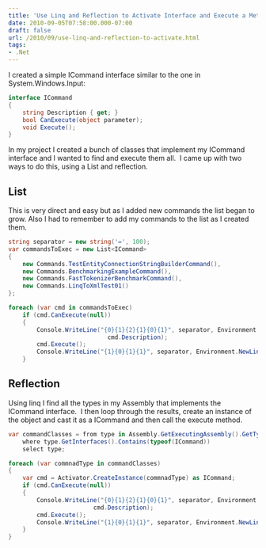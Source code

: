 ```yaml
---
title: 'Use Linq and Reflection to Activate Interface and Execute a Method.'
date: 2010-09-05T07:58:00.000-07:00
draft: false
url: /2010/09/use-linq-and-reflection-to-activate.html
tags: 
- .Net
---
```


I created a simple ICommand interface similar to the one in System.Windows.Input:  

```csharp
interface ICommand  
{  
    string Description { get; }  
    bool CanExecute(object parameter);  
    void Execute();  
}
```

In my project I created a bunch of classes that implement my ICommand interface and I wanted to find and execute them all.  I came up with two ways to do this, using a List<ICommand> and reflection.  

## List<ICommand>
  
This is very direct and easy but as I added new commands the list began to grow. Also I had to remember to add my commands to the list as I created them.  

```csharp
string separator = new string('=', 100);  
var commandsToExec = new List<ICommand>  
{  
    new Commands.TestEntityConnectionStringBuilderCommand(),  
    new Commands.BenchmarkingExampleCommand(),  
    new Commands.FastTokenizerBenchmarkCommand(),  
    new Commands.LinqToXmlTest01()  
};  

foreach (var cmd in commandsToExec)  
    if (cmd.CanExecute(null))  
    {  
        Console.WriteLine("{0}{1}{2}{1}{0}{1}", separator, Environment.NewLine, 
                            cmd.Description);  
        cmd.Execute();  
        Console.WriteLine("{1}{0}{1}{1}", separator, Environment.NewLine);  
    }  
```

## Reflection
  
Using linq I find all the types in my Assembly that implements the ICommand interface.  I then loop through the results, create an instance of the object and cast it as a ICommand and then call the execute method.  

```csharp 
var commandClasses = from type in Assembly.GetExecutingAssembly().GetTypes()  
    where type.GetInterfaces().Contains(typeof(ICommand))  
    select type;  

foreach (var commnadType in commandClasses)  
{  
    var cmd = Activator.CreateInstance(commnadType) as ICommand;  
    if (cmd.CanExecute(null))  
    {  
        Console.WriteLine("{0}{1}{2}{1}{0}{1}", separator, Environment.NewLine, 
                        cmd.Description);  
        cmd.Execute();  
        Console.WriteLine("{1}{0}{1}{1}", separator, Environment.NewLine);  
    }  
}  
```